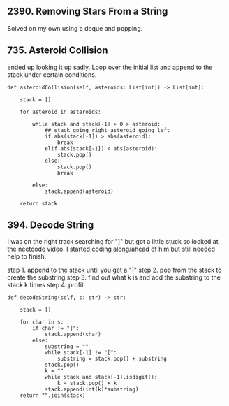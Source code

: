 ## 2390. Removing Stars From a String

Solved on my own using a deque and popping.

## 735. Asteroid Collision

ended up looking it up sadly. Loop over the initial list and append to the stack under certain conditions.

    def asteroidCollision(self, asteroids: List[int]) -> List[int]:

        stack = []

        for asteroid in asteroids:

            while stack and stack[-1] > 0 > asteroid:
                ## stack going right asteroid going left
                if abs(stack[-1]) > abs(asteroid):
                    break
                elif abs(stack[-1]) < abs(asteroid):
                    stack.pop()
                else:
                    stack.pop()
                    break

            else:
                stack.append(asteroid)

        return stack

## 394. Decode String

I was on the right track searching for "]" but got a little stuck so looked at the neetcode video. I started coding along/ahead of him but still needed help to finish.

step 1. append to the stack until you get a "]"
step 2. pop from the stack to create the substring
step 3. find out what k is and add the substring to the stack k times
step 4. profit

    def decodeString(self, s: str) -> str:

        stack = []

        for char in s:
            if char != "]":
                stack.append(char)
            else:
                substring = ""
                while stack[-1] != "[":
                    substring = stack.pop() + substring
                stack.pop()
                k = ""
                while stack and stack[-1].isdigit():
                    k = stack.pop() + k
                stack.append(int(k)*substring)
        return "".join(stack)
